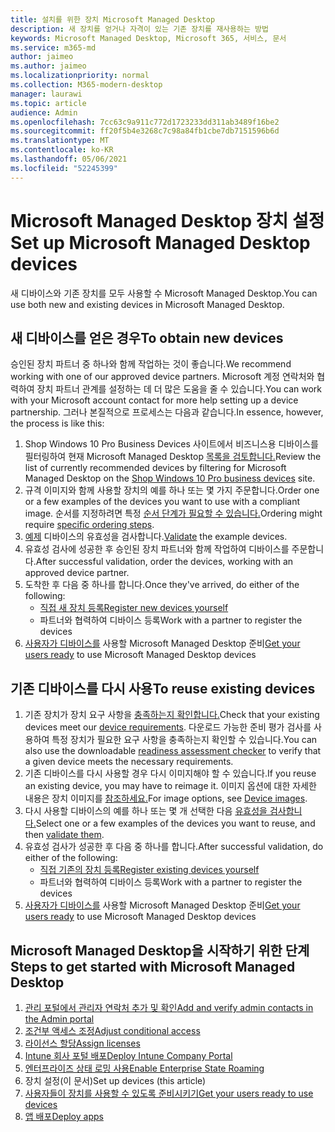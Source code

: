 ```yaml
---
title: 설치를 위한 장치 Microsoft Managed Desktop
description: 새 장치를 얻거나 자격이 있는 기존 장치를 재사용하는 방법
keywords: Microsoft Managed Desktop, Microsoft 365, 서비스, 문서
ms.service: m365-md
author: jaimeo
ms.author: jaimeo
ms.localizationpriority: normal
ms.collection: M365-modern-desktop
manager: laurawi
ms.topic: article
audience: Admin
ms.openlocfilehash: 7cc63c9a911c772d1723233dd311ab3489f16be2
ms.sourcegitcommit: ff20f5b4e3268c7c98a84fb1cbe7db7151596b6d
ms.translationtype: MT
ms.contentlocale: ko-KR
ms.lasthandoff: 05/06/2021
ms.locfileid: "52245399"
---
```

# <a name="set-up-microsoft-managed-desktop-devices"></a><span data-ttu-id="33d22-104">Microsoft Managed Desktop 장치 설정</span><span class="sxs-lookup"><span data-stu-id="33d22-104">Set up Microsoft Managed Desktop devices</span></span>

<span data-ttu-id="33d22-105">새 디바이스와 기존 장치를 모두 사용할 수 Microsoft Managed Desktop.</span><span class="sxs-lookup"><span data-stu-id="33d22-105">You can use both new and existing devices in Microsoft Managed Desktop.</span></span>

## <a name="to-obtain-new-devices"></a><span data-ttu-id="33d22-106">새 디바이스를 얻은 경우</span><span class="sxs-lookup"><span data-stu-id="33d22-106">To obtain new devices</span></span>

<span data-ttu-id="33d22-107">승인된 장치 파트너 중 하나와 함께 작업하는 것이 좋습니다.</span><span class="sxs-lookup"><span data-stu-id="33d22-107">We recommend working with one of our approved device partners.</span></span> <span data-ttu-id="33d22-108">Microsoft 계정 연락처와 협력하여 장치 파트너 관계를 설정하는 데 더 많은 도움을 줄 수 있습니다.</span><span class="sxs-lookup"><span data-stu-id="33d22-108">You can work with your Microsoft account contact for more help setting up a device partnership.</span></span> <span data-ttu-id="33d22-109">그러나 본질적으로 프로세스는 다음과 같습니다.</span><span class="sxs-lookup"><span data-stu-id="33d22-109">In essence, however, the process is like this:</span></span>

1. <span data-ttu-id="33d22-110">Shop Windows 10 Pro Business Devices 사이트에서 비즈니스용 디바이스를 필터링하여 현재 Microsoft Managed Desktop [목록을 검토합니다.](https://www.microsoft.com/windowsforbusiness/view-all-devices)</span><span class="sxs-lookup"><span data-stu-id="33d22-110">Review the list of currently recommended devices by filtering for Microsoft Managed Desktop on the [Shop Windows 10 Pro business devices](https://www.microsoft.com/windowsforbusiness/view-all-devices) site.</span></span>
2. <span data-ttu-id="33d22-111">규격 이미지와 함께 사용할 장치의 예를 하나 또는 몇 가지 주문합니다.</span><span class="sxs-lookup"><span data-stu-id="33d22-111">Order one or a few examples of the devices you want to use with a compliant image.</span></span> <span data-ttu-id="33d22-112">순서를 지정하려면 특정 [순서 단계가 필요할 수 있습니다.](../service-description/device-images.md)</span><span class="sxs-lookup"><span data-stu-id="33d22-112">Ordering might require [specific ordering steps](../service-description/device-images.md).</span></span>
3. <span data-ttu-id="33d22-113">[예제](validate-device.md) 디바이스의 유효성을 검사합니다.</span><span class="sxs-lookup"><span data-stu-id="33d22-113">[Validate](validate-device.md) the example devices.</span></span>
5. <span data-ttu-id="33d22-114">유효성 검사에 성공한 후 승인된 장치 파트너와 함께 작업하여 디바이스를 주문합니다.</span><span class="sxs-lookup"><span data-stu-id="33d22-114">After successful validation, order the devices, working with an approved device partner.</span></span>
6. <span data-ttu-id="33d22-115">도착한 후 다음 중 하나를 합니다.</span><span class="sxs-lookup"><span data-stu-id="33d22-115">Once they've arrived, do either of the following:</span></span>
    - [<span data-ttu-id="33d22-116">직접 새 장치 등록</span><span class="sxs-lookup"><span data-stu-id="33d22-116">Register new devices yourself</span></span>](register-devices-self.md)
    - <span data-ttu-id="33d22-117">파트너와 협력하여 디바이스 등록</span><span class="sxs-lookup"><span data-stu-id="33d22-117">Work with a partner to register the devices</span></span>
7. <span data-ttu-id="33d22-118">[사용자가 디바이스를](get-started-devices.md) 사용할 Microsoft Managed Desktop 준비</span><span class="sxs-lookup"><span data-stu-id="33d22-118">[Get your users ready](get-started-devices.md) to use Microsoft Managed Desktop devices</span></span>

## <a name="to-reuse-existing-devices"></a><span data-ttu-id="33d22-119">기존 디바이스를 다시 사용</span><span class="sxs-lookup"><span data-stu-id="33d22-119">To reuse existing devices</span></span>

1. <span data-ttu-id="33d22-120">기존 장치가 장치 요구 사항을 [충족하는지 확인합니다.](../service-description/device-requirements.md)</span><span class="sxs-lookup"><span data-stu-id="33d22-120">Check that your existing devices meet our [device requirements](../service-description/device-requirements.md).</span></span> <span data-ttu-id="33d22-121">다운로드 가능한 준비 평가 [](../get-ready/readiness-assessment-downloadable.md) 검사를 사용하여 특정 장치가 필요한 요구 사항을 충족하는지 확인할 수 있습니다.</span><span class="sxs-lookup"><span data-stu-id="33d22-121">You can also use the downloadable [readiness assessment checker](../get-ready/readiness-assessment-downloadable.md) to verify that a given device meets the necessary requirements.</span></span> 
2. <span data-ttu-id="33d22-122">기존 디바이스를 다시 사용할 경우 다시 이미지해야 할 수 있습니다.</span><span class="sxs-lookup"><span data-stu-id="33d22-122">If you reuse an existing device, you may have to reimage it.</span></span> <span data-ttu-id="33d22-123">이미지 옵션에 대한 자세한 내용은 장치 이미지를 [참조하세요.](../service-description/device-images.md)</span><span class="sxs-lookup"><span data-stu-id="33d22-123">For image options, see [Device images](../service-description/device-images.md).</span></span>
3. <span data-ttu-id="33d22-124">다시 사용할 디바이스의 예를 하나 또는 몇 개 선택한 다음 [유효성을 검사합니다.](validate-device.md)</span><span class="sxs-lookup"><span data-stu-id="33d22-124">Select one or a few examples of the devices you want to reuse, and then [validate them](validate-device.md).</span></span>
4. <span data-ttu-id="33d22-125">유효성 검사가 성공한 후 다음 중 하나를 합니다.</span><span class="sxs-lookup"><span data-stu-id="33d22-125">After successful validation, do either of the following:</span></span>
    - [<span data-ttu-id="33d22-126">직접 기존의 장치 등록</span><span class="sxs-lookup"><span data-stu-id="33d22-126">Register existing devices yourself</span></span>](register-reused-devices-self.md)
    - <span data-ttu-id="33d22-127">파트너와 협력하여 디바이스 등록</span><span class="sxs-lookup"><span data-stu-id="33d22-127">Work with a partner to register the devices</span></span>
5. <span data-ttu-id="33d22-128">[사용자가 디바이스를](get-started-devices.md) 사용할 Microsoft Managed Desktop 준비</span><span class="sxs-lookup"><span data-stu-id="33d22-128">[Get your users ready](get-started-devices.md) to use Microsoft Managed Desktop devices</span></span>

## <a name="steps-to-get-started-with-microsoft-managed-desktop"></a><span data-ttu-id="33d22-129">Microsoft Managed Desktop을 시작하기 위한 단계</span><span class="sxs-lookup"><span data-stu-id="33d22-129">Steps to get started with Microsoft Managed Desktop</span></span>

1. [<span data-ttu-id="33d22-130">관리 포털에서 관리자 연락처 추가 및 확인</span><span class="sxs-lookup"><span data-stu-id="33d22-130">Add and verify admin contacts in the Admin portal</span></span>](add-admin-contacts.md)
2. [<span data-ttu-id="33d22-131">조건부 액세스 조정</span><span class="sxs-lookup"><span data-stu-id="33d22-131">Adjust conditional access</span></span>](conditional-access.md)
3. [<span data-ttu-id="33d22-132">라이선스 할당</span><span class="sxs-lookup"><span data-stu-id="33d22-132">Assign licenses</span></span>](assign-licenses.md)
4. [<span data-ttu-id="33d22-133">Intune 회사 포털 배포</span><span class="sxs-lookup"><span data-stu-id="33d22-133">Deploy Intune Company Portal</span></span>](company-portal.md)
5. [<span data-ttu-id="33d22-134">엔터프라이즈 상태 로밍 사용</span><span class="sxs-lookup"><span data-stu-id="33d22-134">Enable Enterprise State Roaming</span></span>](enterprise-state-roaming.md)
6. <span data-ttu-id="33d22-135">장치 설정(이 문서)</span><span class="sxs-lookup"><span data-stu-id="33d22-135">Set up devices (this article)</span></span>
7. [<span data-ttu-id="33d22-136">사용자들이 장치를 사용할 수 있도록 준비시키기</span><span class="sxs-lookup"><span data-stu-id="33d22-136">Get your users ready to use devices</span></span>](get-started-devices.md)
8. [<span data-ttu-id="33d22-137">앱 배포</span><span class="sxs-lookup"><span data-stu-id="33d22-137">Deploy apps</span></span>](deploy-apps.md)
